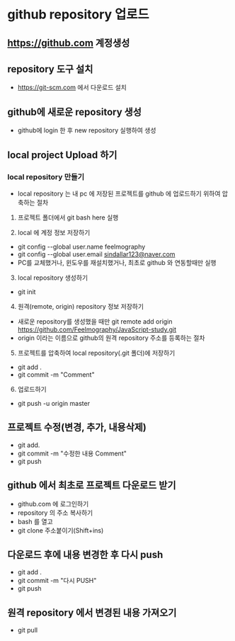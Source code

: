 # github repository 업로드

## https://github.com 계정생성
## repository 도구 설치
* https://git-scm.com 에서 다운로드 설치

## github에 새로운 repository 생성
* github에 login 한 후 new repository 실행하여 생성

## local project Upload 하기
### local repository 만들기
* local repository 는 내 pc 에 저장된 프로젝트를 github 에 업로드하기 위하여 압축하는 절차
1. 프로젝트 폴더에서 git bash here 실행

2. local 에 계정 정보 저장하기
* git config --global user.name
feelmography
* git config --global user.email sindallar123@naver.com
* PC를 교체했거나, 윈도우를 재설치했거나, 최초로 github 와 연동할때만 실행

3. local repository 생성하기
* git init

4. 원격(remote, origin) repository 정보 저장하기
* 새로운 repository를 생성했을 때만
git remote add origin https://github.com/Feelmography/JavaScript-study.git
* origin 이라는 이름으로 github의 원격 repository 주소를 등록하는 절차

5. 프로젝트를 압축하여 local repository(.git 폴더)에 저장하기
* git add .
* git commit -m "Comment"

6. 업로드하기
* git push -u origin master

## 프로젝트 수정(변경, 추가, 내용삭제)
* git add.
* git commit -m "수정한 내용 Comment"
* git push

## github 에서 최초로 프로젝트 다운로드 받기
* github.com 에 로그인하기
* repository 의 주소 복사하기
* bash 를 열고
* git clone 주소붙이기(Shift+ins)

## 다운로드 후에 내용 변경한 후 다시 push
* git add .
* git commit -m "다시 PUSH"
* git push

## 원격 repository 에서 변경된 내용 가져오기
* git pull
